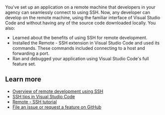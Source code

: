 You've set up an application on a remote machine that developers in your agency can seamlessly connect to using SSH. Now, any developer can develop on the remote machine, using the familiar interface of Visual Studio Code and without having any of the source code downloaded locally. You also:

- Learned about the benefits of using SSH for remote development.
- Installed the Remote - SSH extension in Visual Studio Code and used its commands. These commands included connecting to a host and forwarding a port.
- Ran and debugged your application using Visual Studio Code's full feature set.

## Learn more

- [Overview of remote development using SSH](https://code.visualstudio.com/docs/remote/ssh)
- [SSH tips in Visual Studio Code](https://code.visualstudio.com/docs/remote/troubleshooting#_ssh-tips)
- [Remote - SSH tutorial](https://code.visualstudio.com/docs/remote/ssh-tutorial)
- [File an issue or request a feature on GitHub](https://github.com/microsoft/vscode-remote-release/issues)
